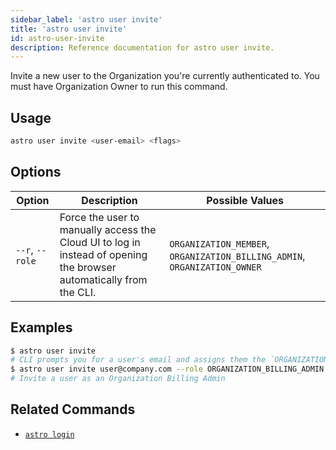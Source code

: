 ```yaml
---
sidebar_label: 'astro user invite'
title: 'astro user invite'
id: astro-user-invite
description: Reference documentation for astro user invite.
---
```


Invite a new user to the Organization you're currently authenticated to. You must have Organization Owner to run this command.  

## Usage

```sh
astro user invite <user-email> <flags>
```

## Options

| Option              | Description                                                                                   | Possible Values                                 |
| ------------------- | --------------------------------------------------------------------------------------------- | ----------------------------------------------- |
| `--r`, `--role` | Force the user to manually access the Cloud UI to log in instead of opening the browser automatically from the CLI.           | `ORGANIZATION_MEMBER`, `ORGANIZATION_BILLING_ADMIN`, `ORGANIZATION_OWNER`|

## Examples

```sh
$ astro user invite
# CLI prompts you for a user's email and assigns them the `ORGANIZATION_MEMBER` role by default
$ astro user invite user@company.com --role ORGANIZATION_BILLING_ADMIN
# Invite a user as an Organization Billing Admin
```

## Related Commands

- [`astro login`](cli/astro-login.md)

